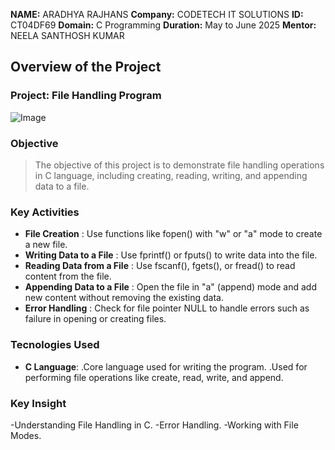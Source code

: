 **NAME:** ARADHYA RAJHANS
**Company:** CODETECH IT SOLUTIONS
**ID:** CT04DF69
**Domain:** C Programming
**Duration:** May to June 2025
**Mentor:** NEELA SANTHOSH KUMAR

## Overview of the Project

### Project: File Handling Program
![Image](https://github.com/user-attachments/assets/64f69a3e-904d-4ed2-b497-b1cd964cf22b)

### Objective
> The objective of this project is to demonstrate file handling operations in C language, including creating, reading, writing, and appending data to a file.

### Key Activities
- **File Creation** : Use functions like fopen() with "w" or "a" mode to create a new file.
- **Writing Data to a File** : Use fprintf() or fputs() to write data into the file.
- **Reading Data from a File** : Use fscanf(), fgets(), or fread() to read content from the file.
- **Appending Data to a File** : Open the file in "a" (append) mode and add new content without removing the existing data.
- **Error Handling** : Check for file pointer NULL to handle errors such as failure in opening or creating files.

### Tecnologies Used
- **C Language**:
 .Core language used for writing the program.
 .Used for performing file operations like create, read, write, and append.

### Key Insight
-Understanding File Handling in C.
-Error Handling.
-Working with File Modes.







